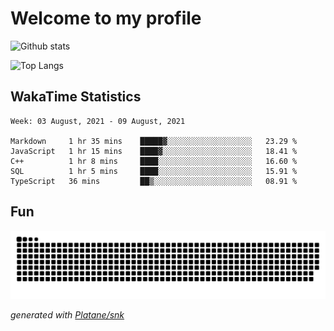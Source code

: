 # Welcome to my profile

![Github stats](https://github-readme-stats.vercel.app/api?username=xinthose&show_icons=true&theme=radical&count_private=true)

![Top Langs](https://github-readme-stats.vercel.app/api/top-langs/?username=xinthose)

## WakaTime Statistics
<!--START_SECTION:waka-->
```text
Week: 03 August, 2021 - 09 August, 2021

Markdown     1 hr 35 mins    █████▓░░░░░░░░░░░░░░░░░░░   23.29 % 
JavaScript   1 hr 15 mins    ████▓░░░░░░░░░░░░░░░░░░░░   18.41 % 
C++          1 hr 8 mins     ████░░░░░░░░░░░░░░░░░░░░░   16.60 % 
SQL          1 hr 5 mins     ████░░░░░░░░░░░░░░░░░░░░░   15.91 % 
TypeScript   36 mins         ██▒░░░░░░░░░░░░░░░░░░░░░░   08.91 % 
```
<!--END_SECTION:waka-->

## Fun
![github contribution grid snake animation](https://raw.githubusercontent.com/xinthose/xinthose/output/github-contribution-grid-snake.svg)

_generated with [Platane/snk](https://github.com/Platane/snk)_
